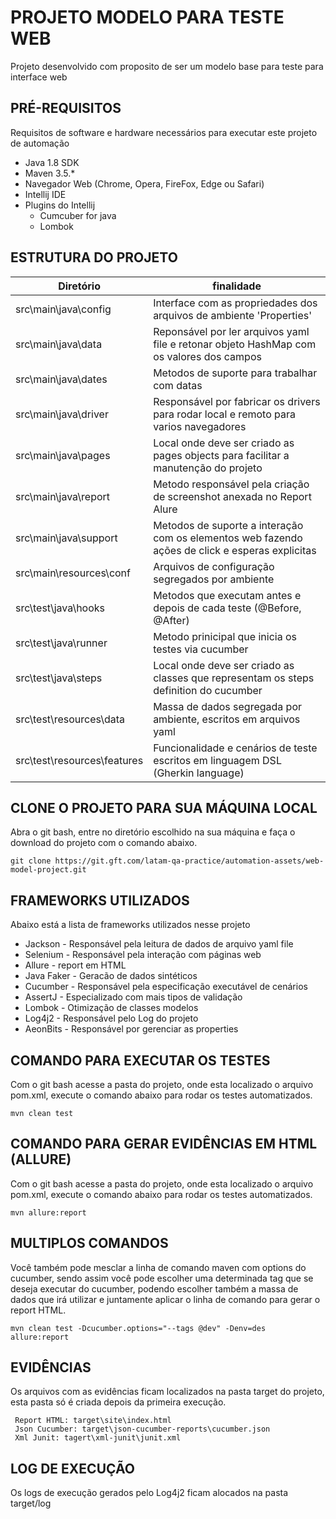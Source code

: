 # PROJETO MODELO PARA TESTE WEB 

Projeto desenvolvido com proposito de ser um modelo base para teste para interface web

## PRÉ-REQUISITOS

Requisitos de software e hardware necessários para executar este projeto de automação

*   Java 1.8 SDK
*   Maven 3.5.*
*   Navegador Web (Chrome, Opera, FireFox, Edge ou Safari)
*   Intellij IDE
*   Plugins do Intellij
    * Cumcuber for java
    * Lombok

## ESTRUTURA DO PROJETO

| Diretório                    	| finalidade       	                                                                                        | 
|------------------------------	|---------------------------------------------------------------------------------------------------------- |
| src\main\java\config 			| Interface com as propriedades dos arquivos de ambiente 'Properties'                                       |
| src\main\java\data    		| Reponsável por ler arquivos yaml file e retonar objeto HashMap com os valores dos campos                  |
| src\main\java\dates 			| Metodos de suporte para trabalhar com datas                                                              	|
| src\main\java\driver 			| Responsável por fabricar os drivers para rodar local e remoto para varios navegadores                    	|
| src\main\java\pages			| Local onde deve ser criado as pages objects para facilitar a manutenção do projeto                       	|
| src\main\java\report			| Metodo responsável pela criação de screenshot anexada no Report Alure                                		|
| src\main\java\support			| Metodos de suporte a interação com os elementos web fazendo ações de click e esperas explicitas          	|
| src\main\resources\conf	    | Arquivos de configuração segregados por ambiente                                                        	|
| src\test\java\hooks          	| Metodos que executam antes e depois de cada teste (@Before, @After)                                   	|
| src\test\java\runner         	| Metodo prinicipal que inicia os testes via cucumber                                                      	|
| src\test\java\steps         	| Local onde deve ser criado as classes que representam os steps definition do cucumber                    	|
| src\test\resources\data      	| Massa de dados segregada por ambiente, escritos em arquivos yaml                                      	|
| src\test\resources\features 	| Funcionalidade e cenários de teste escritos em linguagem DSL (Gherkin language)                        	|   
    
## CLONE O PROJETO PARA SUA MÁQUINA LOCAL

Abra o git bash, entre no diretório escolhido na sua máquina e faça o download do projeto com o comando abaixo.

```
git clone https://git.gft.com/latam-qa-practice/automation-assets/web-model-project.git
```

## FRAMEWORKS UTILIZADOS

Abaixo está a lista de frameworks utilizados nesse projeto

* Jackson - Responsável pela leitura de dados de arquivo yaml file
* Selenium - Responsável pela interação com páginas web
* Allure - report em HTML
* Java Faker - Geracão de dados sintéticos
* Cucumber - Responsável pela especificação executável de cenários
* AssertJ - Especializado com mais tipos de validação
* Lombok - Otimização de classes modelos
* Log4j2 - Responsável pelo Log do projeto
* AeonBits - Responsável por gerenciar as properties

## COMANDO PARA EXECUTAR OS TESTES

Com o git bash acesse a pasta do projeto, onde esta localizado o arquivo pom.xml, execute o comando abaixo para rodar os testes automatizados.

```
mvn clean test
```

## COMANDO PARA GERAR EVIDÊNCIAS EM HTML (ALLURE)

Com o git bash acesse a pasta do projeto, onde esta localizado o arquivo pom.xml, execute o comando abaixo para rodar os testes automatizados.

```
mvn allure:report
```

## MULTIPLOS COMANDOS 

Você também pode mesclar a linha de comando maven com options do cucumber, 
sendo assim você pode escolher uma determinada tag que se deseja executar do cucumber, 
podendo escolher também a massa de dados que irá utilizar e juntamente aplicar o linha de comando para gerar o report HTML.

```
mvn clean test -Dcucumber.options="--tags @dev" -Denv=des allure:report
```

## EVIDÊNCIAS

Os arquivos com as evidências ficam localizados na pasta target do projeto, esta pasta só é criada depois da primeira execução.

```
 Report HTML: target\site\index.html
 Json Cucumber: target\json-cucumber-reports\cucumber.json
 Xml Junit: tagert\xml-junit\junit.xml
```

## LOG DE EXECUÇÃO

Os logs de execução gerados pelo Log4j2 ficam alocados na pasta target/log
